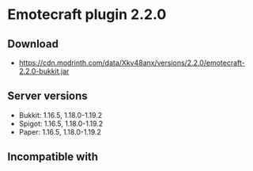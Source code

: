 # Emotecraft plugin 2.2.0

## Download
- https://cdn.modrinth.com/data/Xkv48anx/versions/2.2.0/emotecraft-2.2.0-bukkit.jar

## Server versions
- Bukkit: 1.16.5, 1.18.0-1.19.2
- Spigot: 1.16.5, 1.18.0-1.19.2
- Paper: 1.16.5, 1.18.0-1.19.2

## Incompatible with
